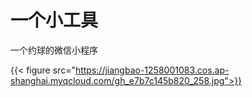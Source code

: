 # 一个小工具

一个约球的微信小程序

<!--more-->

{{< figure src="https://jiangbao-1258001083.cos.ap-shanghai.myqcloud.com/gh_e7b7c145b820_258.jpg">}}

